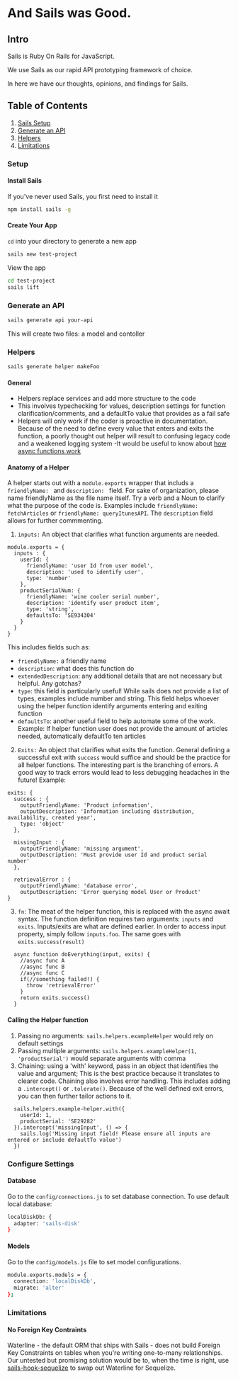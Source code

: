 # And Sails was Good.

## Intro
Sails is Ruby On Rails for JavaScript.  
  
We use Sails as our rapid API prototyping framework of choice.  
  
In here we have our thoughts, opinions, and findings for Sails.  

## Table of Contents
1. [Sails Setup](#setup)
2. [Generate an API](#generate-an-api)
3. [Helpers](#helpers)
4. [Limitations](#limitations)  

### Setup
#### Install Sails
If you've never used Sails, you first need to install it
```bash
npm install sails -g
``` 

#### Create Your App
`cd` into your directory to generate a new app
```bash
sails new test-project
```  

View the app
```bash
cd test-project
sails lift
```

### Generate an API
```bash
sails generate api your-api
``` 
This will create two files: a model and contoller

### Helpers
```bash
sails generate helper makeFoo
```

#### General
- Helpers replace services and add more structure to the code
- This involves typechecking for values, description settings for function clarification/comments, and a defaultTo value that provides as a fail safe
- Helpers will only work if the coder is proactive in documentation. Because of the need to define every value that enters and exits the function, a poorly thought out helper will result to confusing legacy code and a weakened logging system
-It would be useful to know about [how async functions work](https://www.youtube.com/watch?v=568g8hxJJp4&t=98s)


#### Anatomy of a Helper
A helper starts out with a `module.exports` wrapper that includs a  `friendlyName: ` and `description: ` field. For sake of organization, please name friendlyName as the file name itself. Try a verb and a Noun to clarify what the purpose of the code is. Examples include `friendlyName: fetchArticles` or `friendlyName: queryItunesAPI`. The  `description` field allows for further commmenting.

1. `inputs:` An object that clarifies what function arguments are needed.
  ```
  module.exports = {
    inputs : {
      userId: {
        friendlyName: 'user Id from user model',
        description: 'used to identify user',
        type: 'number'
      },
      productSerialNum: {
        friendlyName: 'wine cooler serial number',
        description: 'identify user product item',
        type: 'string',
        defaultsTo: 'SE934304'
      }
    }
  }
  ```
 This includes fields such as:
  - `friendlyName:` a friendly name
  - `description`: what does this function do
  - `extendedDescription`: any additional details that are not necessary but helpful. Any gotchas?
  - `type`: this field is particularly useful! While sails does not provide a list of types, examples include number and string. This field helps whoever using the helper function identify arguments entering and exiting function
  - `defaultsTo`: another useful field to help automate some of the work. Example: If helper function user does not provide the amount of articles needed, automatically defaultTo ten articles
2. `Exits:` An object that clarifies what exits the function. General defining a successful exit with `success` would suffice and should be the practice for all helper functions. The interesting part is the branching of errors. A good way to track errors would lead to less debugging headaches in the future! Example:
  ```
  exits: {
    success : {
      outputFriendlyName: 'Product information',
      outputDescription: 'Information including distribution, availability, created year',
      type: 'object'
    },

    missingInput : {
      outputFriendlyName: 'missing argument',
      outputDescription: 'Must provide user Id and product serial number'
    },

    retrievalError : {
      outputFriendlyName: 'database error',
      outputDescription: 'Error querying model User or Product'
  }
  ```

3. `fn`: The meat of the helper function, this is replaced with the async await syntax. The function definition requires two arguments: `inputs` and `exits`. Inputs/exits are what are defined earlier. In order to access input property, simply follow `inputs.foo`. The same goes with `exits.success(result)`
```
  async function doEverything(input, exits) {
    //async func A
    //async func B
    //async func C
    if(//something failed!) {
      throw 'retrievalError'
    }
    return exits.success()
  }
```

#### Calling the Helper function
1. Passing no arguments: `sails.helpers.exampleHelper` would rely on default settings
2. Passing multiple arguments: `sails.helpers.exampleHelper(1, 'productSerial')` would separate arguments with comma
3. Chaining: using a 'with' keyword, pass in an object that identifies the value and argument; This is the best practice because it translates to clearer code. Chaining also involves error handling. This includes adding a `.intercept()` or `.tolerate()`. Because of the well defined exit errors, you can then further tailor actions to it.
  ```
    sails.helpers.example-helper.with({
      userId: 1,
      productSerial: 'SE29282'
    }).intercept('missingInput', () => {
      sails.log('Missing input field! Please ensure all inputs are entered or include defaultTo value')
    })
  ```

### Configure Settings
#### Database
Go to the `config/connections.js` to set database connection. 
To use default local database:
```bash
localDiskDb: {
  adapter: 'sails-disk'
}
```

#### Models
Go to the `config/models.js` file to set model configurations. 
```bash
module.exports.models = {
  connection: 'localDiskDb',
  migrate: 'alter'
};
``` 

### Limitations
#### No Foreign Key Contraints 
Waterline - the default ORM that ships with Sails - does not build Foreign Key Constraints on tables when you're writing one-to-many relationships. Our untested but promising solution would be to, when the time is right, use [sails-hook-sequelize](https://www.npmjs.com/package/sails-hook-sequelize) to swap out Waterline for Sequelize.

